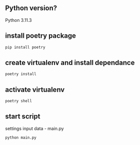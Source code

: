 ## Python version?
Python 3.11.3

## install poetry package

```python
pip install poetry
```

## create virtualenv and install dependance
```python
poetry install
```

## activate virtualenv
```python
poetry shell
```

## start script
settings input data - main.py  

```python
python main.py
```


